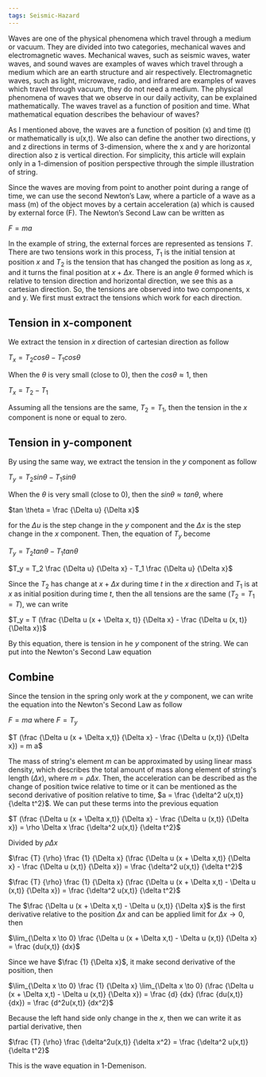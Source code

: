 ```yaml
---
tags: Seismic-Hazard
---
```

Waves are one of the physical phenomena which travel through a medium or vacuum. They are divided into two categories, mechanical waves and electromagnetic waves. Mechanical waves, such as seismic waves, water waves, and sound waves are examples of waves which travel through a medium which are an earth structure and air respectively. Electromagnetic waves, such as light, microwave, radio, and infrared are examples of waves which travel through vacuum, they do not need a medium. The physical phenomena of waves that we observe in our daily activity, can be explained mathematically. The waves travel as a function of position and time. What mathematical equation describes the behaviour of waves?

As I mentioned above, the waves are a function of position (x) and time (t) or mathematically is u(x,t). We also can define the another two directions, y and z directions in terms of 3-dimension, where the x and y are horizontal direction also z is vertical direction. For simplicity, this article will explain only in a 1-dimension of position perspective through the simple illustration of string.

Since the waves are moving from point to another point during a range of time, we can use the second Newton’s Law, where a particle of a wave as a mass (m) of the object moves by a certain acceleration (a) which is caused by external force (F). The Newton’s Second Law can be written as

$F = m a$

In the example of string, the external forces are represented as tensions $T$. There are two tensions work in this process, $T_1$ is the initial tension at position $x$ and $T_2$ is the tension that has changed the position as long as $x$, and it turns the final position at $x + \Delta x$. There is an angle $\theta$ formed which is relative to tension direction and horizontal direction, we see this as a cartesian direction. So, the tensions are observed into two components, x and y. We first must extract the tensions which work for each direction.

## Tension in x-component

We extract the tension in $x$ direction of cartesian direction as follow

$T_x = T_2 cos \theta - T_1 cos \theta$

When the $\theta$ is very small (close to 0), then the $cos \theta \approx 1$, then

$T_x = T_2 - T_1$

Assuming all the tensions are the same, $T_2 = T_1$, then the tension in the $x$ component is none or equal to zero.

## Tension in y-component

By using the same way, we extract the tension in the $y$ component as follow

$T_y = T_2 sin \theta - T_1 sin \theta$

When the $\theta$ is very small (close to 0), then the $sin \theta \approx tan \theta$, where 

$tan \theta = \frac {\Delta u} {\Delta x}$

for the $\Delta u$ is the step change in the $y$ component and the $\Delta x$ is the step change in the $x$ component. Then, the equation of $T_y$ become

$T_y = T_2 tan \theta - T_1 tan \theta$

$T_y = T_2 \frac {\Delta u} {\Delta x} - T_1 \frac {\Delta u} {\Delta x}$

Since the $T_2$ has change at $x + \Delta x$  during time $t$ in the $x$ direction and $T_1$ is at $x$ as initial position during time $t$, then the all tensions are the same ($T_2 = T_1 = T$), we can write

$T_y = T (\frac {\Delta u (x + \Delta x, t)} {\Delta x} - \frac {\Delta u (x, t)} {\Delta x})$

By this equation, there is tension in he $y$ component of the string. We can put into the Newton's Second Law equation

## Combine
Since the tension in the spring only work at the $y$ component, we can write the equation into the Newton's Second Law as follow

$F = m a$ where $F = T_y$

$T (\frac {\Delta u (x + \Delta x,t)} {\Delta x} - \frac {\Delta u (x,t)} {\Delta x}) = m a$

The mass of string's element $m$ can be approximated by using linear mass density, which describes the total amount of mass along element of string's length ($\Delta x$), where $m = \rho \Delta x$. Then, the acceleration can be described as the change of position twice relative to time or it can be mentioned as the second derivative of position relative to time, $a = \frac {\delta^2 u(x,t)} {\delta t^2}$. We can put these terms into the previous equation

$T (\frac {\Delta u (x + \Delta x,t)} {\Delta x} - \frac {\Delta u (x,t)} {\Delta x}) = \rho \Delta x \frac {\delta^2 u(x,t)} {\delta t^2}$

Divided by $\rho \Delta x$

$\frac {T} {\rho}  \frac {1} {\Delta x} (\frac {\Delta u (x + \Delta x,t)} {\Delta x} - \frac {\Delta u (x,t)} {\Delta x}) = \frac {\delta^2 u(x,t)} {\delta t^2}$

$\frac {T} {\rho}  \frac {1} {\Delta x} (\frac {\Delta u (x + \Delta x,t) - \Delta u (x,t)} {\Delta x}) = \frac {\delta^2 u(x,t)} {\delta t^2}$

The $\frac {\Delta u (x + \Delta x,t) - \Delta u (x,t)} {\Delta x}$ is the first derivative relative to the position $\Delta x$ and can be applied limit for $\Delta x \rightarrow0$, then

$\lim_{\Delta x \to 0} \frac {\Delta u (x + \Delta x,t) - \Delta u (x,t)} {\Delta x} = \frac {du(x,t)} {dx}$

Since we have $\frac {1} {\Delta x}$, it make second derivative of the position, then 

$\lim_{\Delta x \to 0} \frac {1} {\Delta x} \lim_{\Delta x \to 0} (\frac {\Delta u (x + \Delta x,t) - \Delta u (x,t)} {\Delta x}) = \frac {d} {dx} (\frac {du(x,t)} {dx}) = \frac {d^2u(x,t)} {dx^2}$

Because the left hand side only change in the $x$, then we can write it as partial derivative, then

$\frac {T} {\rho} \frac {\delta^2u(x,t)} {\delta x^2} = \frac {\delta^2 u(x,t)} {\delta t^2}$

This is the wave equation in 1-Demenison.
